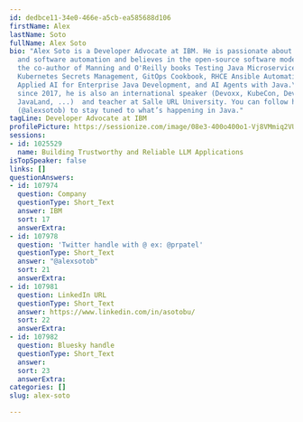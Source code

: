 ```yaml
---
id: dedbce11-34e0-466e-a5cb-ea585688d106
firstName: Alex
lastName: Soto
fullName: Alex Soto
bio: "Alex Soto is a Developer Advocate at IBM. He is passionate about the Java world
  and software automation and believes in the open-source software model. Alex is
  the co-author of Manning and O'Reilly books Testing Java Microservice, Quarkus Cookbook,
  Kubernetes Secrets Management, GitOps Cookbook, RHCE Ansible Automation Study Guide,
  Applied AI for Enterprise Java Development, and AI Agents with Java.\r\nA Java Champion
  since 2017, he is also an international speaker (Devoxx, KubeCon, DevNexus, JavaOne,
  JavaLand, ...)  and teacher at Salle URL University. You can follow him on Twitter
  (@alexsotob) to stay tuned to what’s happening in Java."
tagLine: Developer Advocate at IBM
profilePicture: https://sessionize.com/image/08e3-400o400o1-Vj8VMmiq2VU3Yx7YUohwhj.jpg
sessions:
- id: 1025529
  name: Building Trustworthy and Reliable LLM Applications
isTopSpeaker: false
links: []
questionAnswers:
- id: 107974
  question: Company
  questionType: Short_Text
  answer: IBM
  sort: 17
  answerExtra:
- id: 107978
  question: 'Twitter handle with @ ex: @prpatel'
  questionType: Short_Text
  answer: "@alexsotob"
  sort: 21
  answerExtra:
- id: 107981
  question: LinkedIn URL
  questionType: Short_Text
  answer: https://www.linkedin.com/in/asotobu/
  sort: 22
  answerExtra:
- id: 107982
  question: Bluesky handle
  questionType: Short_Text
  answer:
  sort: 23
  answerExtra:
categories: []
slug: alex-soto

---
```

